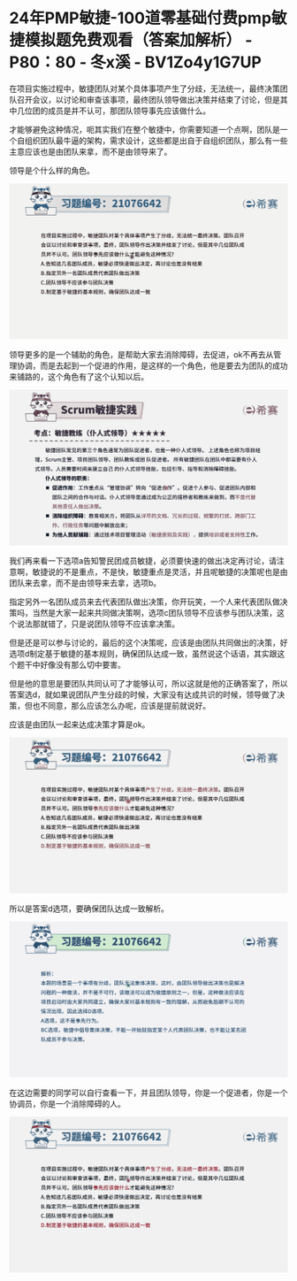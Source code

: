 # 24年PMP敏捷-100道零基础付费pmp敏捷模拟题免费观看（答案加解析） - P80：80 - 冬x溪 - BV1Zo4y1G7UP

在项目实施过程中，敏捷团队对某个具体事项产生了分歧，无法统一，最终决策团队召开会议，以讨论和审查该事项，最终团队领导做出决策并结束了讨论，但是其中几位团的成员是并不认可，那团队领导事先应该做什么。

才能够避免这种情况，呃其实我们在整个敏捷中，你需要知道一个点啊，团队是一个自组织团队最牛逼的架构，需求设计，这些都是出自于自组织团队，那么有一些主意应该也是由团队来拿，而不是由领导来了。

领导是个什么样的角色。

![](img/d6afac2abca4a1bcaae3e1db970e93d8_1.png)

领导更多的是一个辅助的角色，是帮助大家去消除障碍，去促进，ok不再去从管理协调，而是去起到一个促进的作用，是这样的一个角色，他是要去为团队的成功来铺路的，这个角色有了这个认知以后。



![](img/d6afac2abca4a1bcaae3e1db970e93d8_3.png)

我们再来看一下选项a告知警民团成员敏捷，必须要快速的做出决定再讨论，请注意啊，敏捷说的不是重点，不是快，敏捷重点是灵活，并且呢敏捷的决策呢也是由团队来去拿，而不是由领导来去拿，选项b。

指定另外一名团队成员来去代表团队做出决策，你开玩笑，一个人来代表团队做决策吗，当然是大家一起来共同做决策啊，选项c团队领导不应该参与团队决策，这个说法那就错了，只是说团队领导不应该拿决策。

但是还是可以参与讨论的，最后的这个决策呢，应该是由团队共同做出的决策，好选项d制定基于敏捷的基本规则，确保团队达成一致，虽然说这个话语，其实跟这个题干中好像没有那么切中要害。

但是他的意思是要团队共同认可了才能够认可，所以这就是他的正确答案了，所以答案选d，就如果说团队产生分歧的时候，大家没有达成共识的时候，领导做了决策，但也不同意，那么应该怎么办呢，应该是提前就说好。

应该是由团队一起来达成决策才算是ok。

![](img/d6afac2abca4a1bcaae3e1db970e93d8_5.png)

所以是答案d选项，要确保团队达成一致解析。

![](img/d6afac2abca4a1bcaae3e1db970e93d8_7.png)

在这边需要的同学可以自行查看一下，并且团队领导，你是一个促进者，你是一个协调员，你是一个消除障碍的人。



![](img/d6afac2abca4a1bcaae3e1db970e93d8_9.png)